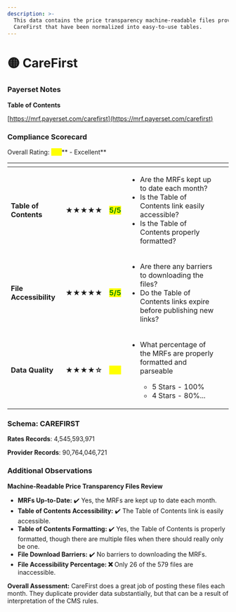 ```yaml
---
description: >-
  This data contains the price transparency machine-readable files provided by
  CareFirst that have been normalized into easy-to-use tables.
---
```


# 🟡 CareFirst

### Payerset Notes

**Table of Contents**

[https://mrf.payerset.com/carefirst](https://mrf.payerset.com/carefirst)

### Compliance Scorecard

Overall Rating: <mark style="color:yellow;">**4/5**</mark>** - Excellent**

<table data-view="cards"><thead><tr><th></th><th></th><th></th><th></th><th data-hidden data-card-cover data-type="files"></th></tr></thead><tbody><tr><td><strong>Table of Contents</strong></td><td><strong>★★★★★</strong></td><td><mark style="color:green;"><strong>5/5</strong></mark></td><td><ul><li>Are the MRFs kept up to date each month? </li><li>Is the Table of Contents link easily accessible?</li><li>Is the Table of Contents properly formatted?</li></ul></td><td></td></tr><tr><td><strong>File Accessibility</strong></td><td><strong>★★★★★</strong></td><td><mark style="color:green;"><strong>5/5</strong></mark></td><td><ul><li>Are there any barriers to downloading the files?</li><li>Do the Table of Contents links expire before publishing new links?</li></ul></td><td></td></tr><tr><td><strong>Data Quality</strong></td><td><strong>★★★★☆</strong></td><td><mark style="color:yellow;"><strong>4/5</strong></mark></td><td><ul><li><p>What percentage of the MRFs are properly formatted and parseable</p><ul><li>5 Stars - 100%</li><li>4 Stars - 80%...</li></ul></li></ul></td><td></td></tr></tbody></table>

### Schema: CAREFIRST

**Rates Records**: 4,545,593,971

**Provider Records**: 90,764,046,721

### Additional Observations

**Machine-Readable Price Transparency Files Review**

* **MRFs Up-to-Date:** ✔️ Yes, the MRFs are kept up to date each month.
* **Table of Contents Accessibility:** ✔️ The Table of Contents link is easily accessible.
* **Table of Contents Formatting:** ✔️ Yes, the Table of Contents is properly formatted, though there are multiple files when there should really only be one.
* **File Download Barriers:** ✔️ No barriers to downloading the MRFs.
* **File Accessibility Percentage: ❌** Only 26 of the 579 files are inaccessible.

**Overall Assessment:** CareFirst does a great job of posting these files each month. They duplicate provider data substantially, but that can be a result of interpretation of the CMS rules.
